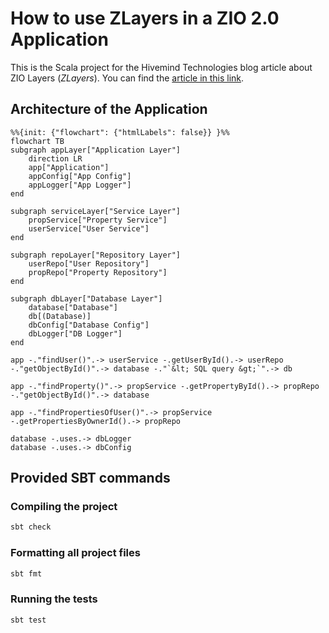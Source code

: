 # How to use ZLayers in a ZIO 2.0 Application

This is the Scala project for the Hivemind Technologies blog article about ZIO Layers (_ZLayers_).
You can find the [article in this link](http://hivemindtechnologies.com).

## Architecture of the Application

```mermaid
%%{init: {"flowchart": {"htmlLabels": false}} }%%
flowchart TB
subgraph appLayer["Application Layer"]
    direction LR
    app["Application"]
    appConfig["App Config"]
    appLogger["App Logger"]
end

subgraph serviceLayer["Service Layer"]
    propService["Property Service"]
    userService["User Service"]
end

subgraph repoLayer["Repository Layer"]
    userRepo["User Repository"]
    propRepo["Property Repository"]
end

subgraph dbLayer["Database Layer"]
    database["Database"]
    db[(Database)]
    dbConfig["Database Config"]
    dbLogger["DB Logger"]
end

app -."findUser()".-> userService -.getUserById().-> userRepo -."getObjectById()".-> database -."`&lt; SQL query &gt;`".-> db

app -."findProperty()".-> propService -.getPropertyById().-> propRepo -."getObjectById()".-> database

app -."findPropertiesOfUser()".-> propService -.getPropertiesByOwnerId().-> propRepo

database -.uses.-> dbLogger
database -.uses.-> dbConfig
```


## Provided SBT commands

### Compiling the project

```bash
sbt check
```

### Formatting all project files

```bash
sbt fmt
```

### Running the tests

```bash
sbt test
```
